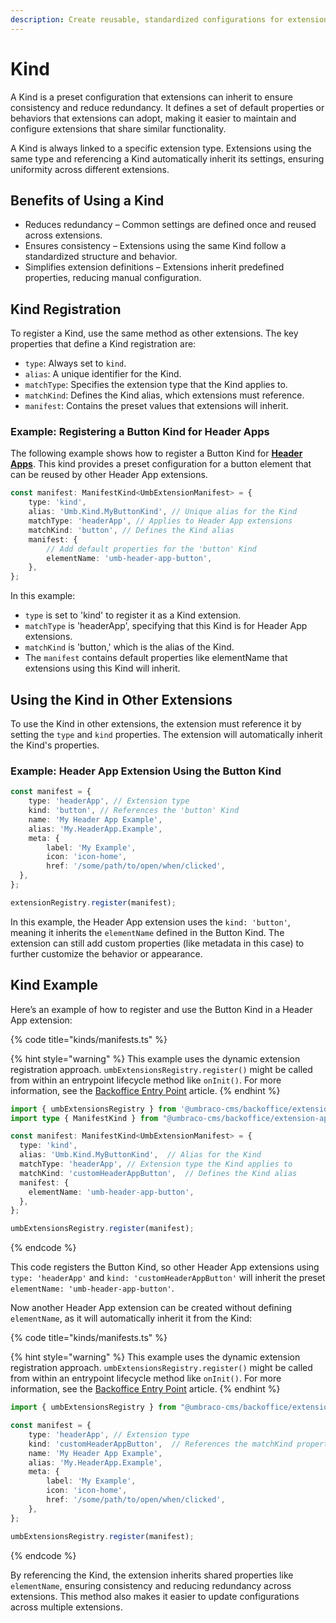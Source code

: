 ```yaml
---
description: Create reusable, standardized configurations for extensions, helping to streamline development, ensure consistency, and reduce duplication.
---
```


# Kind

A Kind is a preset configuration that extensions can inherit to ensure consistency and reduce redundancy. It defines a set of default properties or behaviors that extensions can adopt, making it easier to maintain and configure extensions that share similar functionality.

A Kind is always linked to a specific extension type. Extensions using the same type and referencing a Kind automatically inherit its settings, ensuring uniformity across different extensions.

## Benefits of Using a Kind

- Reduces redundancy – Common settings are defined once and reused across extensions.
- Ensures consistency – Extensions using the same Kind follow a standardized structure and behavior.
- Simplifies extension definitions – Extensions inherit predefined properties, reducing manual configuration.

## Kind Registration

To register a Kind, use the same method as other extensions. The key properties that define a Kind registration are:

- `type`: Always set to `kind`.
- `alias`: A unique identifier for the Kind.
- `matchType`: Specifies the extension type that the Kind applies to.
- `matchKind`: Defines the Kind alias, which extensions must reference.
- `manifest`: Contains the preset values that extensions will inherit.

### Example: Registering a Button Kind for Header Apps

The following example shows how to register a Button Kind for [**Header Apps**](../extension-types/header-apps.md). This kind provides a preset configuration for a button element that can be reused by other Header App extensions.

```typescript
const manifest: ManifestKind<UmbExtensionManifest> = {
	type: 'kind',
	alias: 'Umb.Kind.MyButtonKind', // Unique alias for the Kind
	matchType: 'headerApp', // Applies to Header App extensions
	matchKind: 'button', // Defines the Kind alias
	manifest: {
		// Add default properties for the 'button' Kind
    	elementName: 'umb-header-app-button',
	},
};
```

In this example:

- `type` is set to 'kind' to register it as a Kind extension.
- `matchType` is 'headerApp', specifying that this Kind is for Header App extensions.
- `matchKind` is 'button,' which is the alias of the Kind.
- The `manifest` contains default properties like elementName that extensions using this Kind will inherit.

## Using the Kind in Other Extensions

To use the Kind in other extensions, the extension must reference it by setting the `type` and `kind` properties. The extension will automatically inherit the Kind's properties.

### Example: Header App Extension Using the Button Kind

```typescript
const manifest = {
	type: 'headerApp', // Extension type
	kind: 'button', // References the 'button' Kind
	name: 'My Header App Example',
	alias: 'My.HeaderApp.Example',
	meta: {
		label: 'My Example',
		icon: 'icon-home',
		href: '/some/path/to/open/when/clicked',
  },
};

extensionRegistry.register(manifest);
```

In this example, the Header App extension uses the `kind: 'button'`, meaning it inherits the `elementName` defined in the Button Kind. The extension can still add custom properties (like metadata in this case) to further customize the behavior or appearance.

## Kind Example

Here’s an example of how to register and use the Button Kind in a Header App extension:

{% code title="kinds/manifests.ts" %}

{% hint style="warning" %}
This example uses the dynamic extension registration approach. `umbExtensionsRegistry.register()` might be called from within an entrypoint lifecycle method like `onInit()`. For more information, see the [Backoffice Entry Point](./backoffice-entry-point.md) article.
{% endhint %}

```typescript
import { umbExtensionsRegistry } from '@umbraco-cms/backoffice/extension-registry';
import type { ManifestKind } from "@umbraco-cms/backoffice/extension-api";

const manifest: ManifestKind<UmbExtensionManifest> = {
  type: 'kind',
  alias: 'Umb.Kind.MyButtonKind',  // Alias for the Kind
  matchType: 'headerApp', // Extension type the Kind applies to
  matchKind: 'customHeaderAppButton',  // Defines the Kind alias
  manifest: {
    elementName: 'umb-header-app-button',
  },
};

umbExtensionsRegistry.register(manifest);
```
{% endcode %}

This code registers the Button Kind, so other Header App extensions using `type: 'headerApp'` and `kind: 'customHeaderAppButton'` will inherit the preset `elementName: 'umb-header-app-button'`.

Now another Header App extension can be created without defining `elementName`, as it will automatically inherit it from the Kind:

{% code title="kinds/manifests.ts" %}

{% hint style="warning" %}
This example uses the dynamic extension registration approach. `umbExtensionsRegistry.register()` might be called from within an entrypoint lifecycle method like `onInit()`. For more information, see the [Backoffice Entry Point](./backoffice-entry-point.md) article.
{% endhint %}

```typescript
import { umbExtensionsRegistry } from "@umbraco-cms/backoffice/extension-registry";

const manifest = {
	type: 'headerApp', // Extension type
	kind: 'customHeaderAppButton',  // References the matchKind property ('customHeaderAppButton')
	name: 'My Header App Example',
	alias: 'My.HeaderApp.Example',
	meta: {
		label: 'My Example',
		icon: 'icon-home',
		href: '/some/path/to/open/when/clicked',
	},
};

umbExtensionsRegistry.register(manifest);
```
{% endcode %}

By referencing the Kind, the extension inherits shared properties like `elementName`, ensuring consistency and reducing redundancy across extensions. This method also makes it easier to update configurations across multiple extensions.
